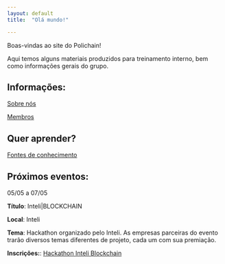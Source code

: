 ```yaml
---
layout: default
title:  "Olá mundo!"

---
```


Boas-vindas ao site do Polichain!

Aqui temos alguns materiais produzidos para treinamento interno, bem como informações gerais do grupo.

## Informações:

[Sobre nós](saibamais)

[Membros](membros)

## Quer aprender?

[Fontes de conhecimento](estudo)

## Próximos eventos:

05/05 a 07/05

**Título**: Inteli\|BLOCKCHAIN

**Local**: Inteli

**Tema**: Hackathon organizado pelo Inteli. As empresas parceiras do evento trarão diversos temas diferentes de projeto, cada um com sua premiação.

**Inscrições:**: [Hackathon Inteli Blockchain](https://hackathon.inteliblockchain.co/)